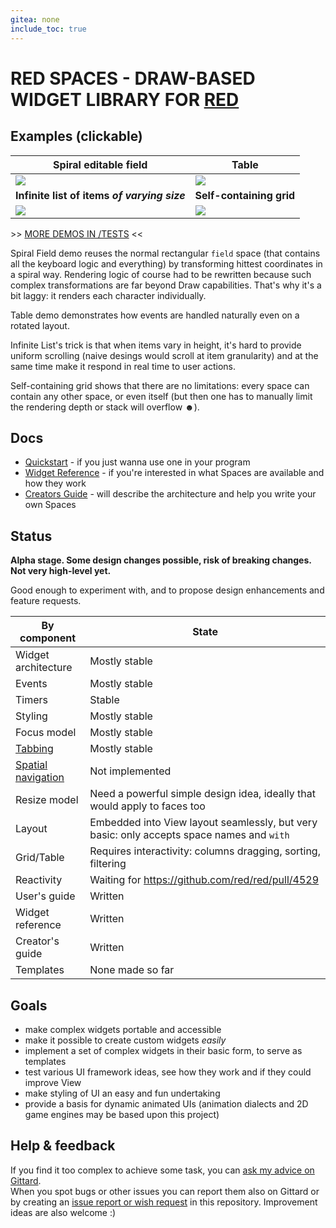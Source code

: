 ```yaml
---
gitea: none
include_toc: true
---
```


# RED SPACES - DRAW-BASED WIDGET LIBRARY FOR [RED](http://red-lang.org/)

## Examples (clickable)

| Spiral editable field | Table |
|---|---|
| ![](https://i.gyazo.com/74d4e22f7480bda9f5c2df8e11c6bfb5.gif) | ![](https://i.gyazo.com/5f16371407967a41e16bb6f601201a70.gif) |
|  **Infinite list of items *of varying size*** | **Self-containing grid** |
| ![](https://i.gyazo.com/856724cebae6a5967a9eb96142dd35de.gif) | ![](https://i.gyazo.com/4a2557024a80ac54e890fbf665e1cf7a.gif) |

\>\> [MORE DEMOS IN /TESTS](tests/) <<

Spiral Field demo reuses the normal rectangular `field` space (that contains all the keyboard logic and everything) by transforming hittest coordinates in a spiral way. Rendering logic of course had to be rewritten because such complex transformations are far beyond Draw capabilities. That's why it's a bit laggy: it renders each character individually.

Table demo demonstrates how events are handled naturally even on a rotated layout.

Infinite List's trick is that when items vary in height, it's hard to provide uniform scrolling (naive desings would scroll at item granularity) and at the same time make it respond in real time to user actions.

Self-containing grid shows that there are no limitations: every space can contain any other space, or even itself (but then one has to manually limit the rendering depth or stack will overflow ☻).

## Docs

- [Quickstart](quickstart.md) - if you just wanna use one in your program
- [Widget Reference](reference.md) - if you're interested in what Spaces are available and how they work
- [Creators Guide](creators.md) - will describe the architecture and help you write your own Spaces


## Status

**Alpha stage. Some design changes possible, risk of breaking changes. Not very high-level yet.**

Good enough to experiment with, and to propose design enhancements and feature requests.

| By component | State |
| --- | --- |
| Widget architecture | Mostly stable | 
| Events | Mostly stable |
| Timers | Stable | 
| Styling | Mostly stable |
| Focus model | Mostly stable |
| [Tabbing](https://en.wikipedia.org/wiki/Tabbing_navigation) | Mostly stable |
| [Spatial navigation](https://en.wikipedia.org/wiki/Spatial_navigation) | Not implemented |
| Resize model | Need a powerful simple design idea, ideally that would apply to faces too |
| Layout | Embedded into View layout seamlessly, but very basic: only accepts space names and `with` |
| Grid/Table | Requires interactivity: columns dragging, sorting, filtering |
| Reactivity | Waiting for https://github.com/red/red/pull/4529 |
| User's guide | Written |
| Widget reference | Written |
| Creator's guide | Written |
| Templates | None made so far |



## Goals

- make complex widgets portable and accessible
- make it possible to create custom widgets *easily*
- implement a set of complex widgets in their basic form, to serve as templates
- test various UI framework ideas, see how they work and if they could improve View
- make styling of UI an easy and fun undertaking
- provide a basis for dynamic animated UIs (animation dialects and 2D game engines may be based upon this project)


## Help & feedback

If you find it too complex to achieve some task, you can [ask my advice on Gittard](https://gitter.im/hiiamboris).\
When you spot bugs or other issues you can report them also on Gittard or by creating an [issue report or wish request](https://gitlab.com/hiiamboris/red-spaces/-/issues/new) in this repository. Improvement ideas are also welcome :)

